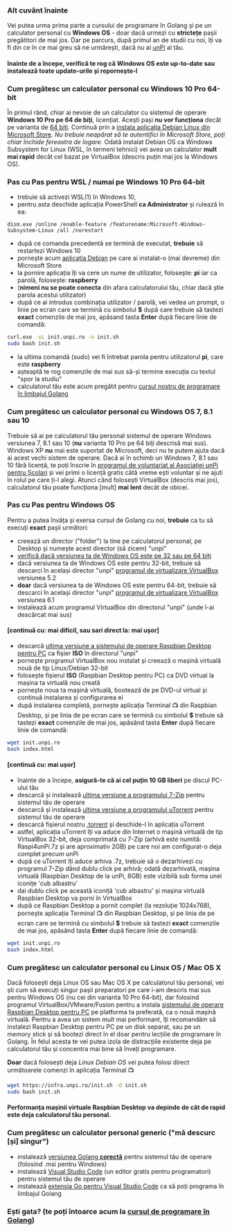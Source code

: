 ### Alt cuvânt înainte

Vei putea urma prima parte a cursului de programare în Golang și pe un calculator personal cu **Windows OS** - doar dacă urmezi cu **strictețe** pașii pregătitori de mai jos. Dar pe parcurs, după primul an de studii cu noi, îți va fi din ce în ce mai greu să ne urmărești, dacă nu ai [unPi](https://start.unpi.ro/spec/) al tău.

#### înainte de a începe, verifică te rog că Windows OS este **up-to-date** sau instalează **toate** update-urile și repornește-l

### Cum pregătesc un calculator personal cu Windows 10 Pro 64-bit

În primul rând, chiar ai nevoie de un calculator cu sistemul de operare **Windows 10 Pro pe 64 de biți**, licențiat. Acești pași **nu vor funcționa** decât pe varianta de [64 biți](https://support.microsoft.com/en-us/help/15056/windows-32-64-bit-faq). Continuă prin a [instala aplicația Debian Linux din Microsoft Store](https://www.microsoft.com/en-us/p/debian/9msvkqc78pk6). _Nu trebuie neapărat să te autentifici în Microsoft Store, poți chiar închide fereastra de logare._ Odată instalat Debian OS ca Windows Subsystem for Linux (WSL, în termeni tehnici) vei avea un calculator **mult mai rapid** decât cel bazat pe VirtualBox (descris puțin mai jos la Windows OS).

### Pas cu Pas pentru WSL / numai pe Windows 10 Pro 64-bit

- trebuie să activezi WSL(1) în Windows 10,
- pentru asta deschide aplicația PowerShell **ca Administrator** și rulează în ea:

```
dism.exe /online /enable-feature /featurename:Microsoft-Windows-Subsystem-Linux /all /norestart
```

- după ce comanda precedentă se termină de executat, **trebuie** să restartezi Windows 10
- pornește acum [aplicația Debian](https://www.microsoft.com/en-us/p/debian/9msvkqc78pk6) pe care ai instalat-o (mai devreme) din Microsoft Store 
- la pornire aplicația îți va cere un nume de utilizator, folosește: **pi** iar ca parolă, folosește: **raspberry**
- (**nimeni nu se poate conecta** din afara calculatorului tău, chiar dacă știe parola acestui utilizator)
- după ce ai introdus combinația utilizator / parolă, vei vedea un prompt, o linie pe ecran care se termină cu simbolul **$** după care trebuie să tastezi **exact** comenzile de mai jos, apăsand tasta **Enter** după fiecare linie de comandă:

```bash
curl.exe -sL init.unpi.ro -o init.sh
sudo bash init.sh
```

- la ultima comandă (sudo) vei fi întrebat parola pentru utilizatorul **pi**, care este **raspberry**
- așteaptă te rog comenzile de mai sus să-și termine execuția cu textul "spor la studiu" 
- calculatorul tău este acum pregătit pentru [cursul nostru de programare în limbajul Golang](https://go.unpi.ro/)

### Cum pregătesc un calculator personal cu Windows OS 7, 8.1 sau 10

Trebuie să ai pe calculatorul tău personal sistemul de operare Windows versiunea 7, 8.1 sau 10 (**nu** varianta 10 Pro pe 64 biți descrisă mai sus). Windows XP **nu** mai este suportat de Microsoft, deci nu te putem ajuta dacă ai acest vechi sistem de operare. Dacă ai în schimb un Windows 7, 8.1 sau 10 fără licență, te poți înscrie în [programul de voluntariat al Asociației unPi pentru Școlari](https://start.unpi.ro/ong/voluntar/) și vei primi o licență gratis câtă vreme ești voluntar și ne ajuti în rolul pe care ți-l alegi. Atunci când folosești VirtualBox (descris mai jos), calculatorul tău poate funcționa [mult] **mai lent** decât de obicei.

### Pas cu Pas pentru Windows OS

Pentru a putea învăța și exersa cursul de Golang cu noi, **trebuie** ca tu să execuți **exact** pașii următori:

- creează un director ("folder") la tine pe calculatorul personal, pe Desktop și numește acest director (să zicem) "unpi"
- [verifică dacă versiunea ta de Windows OS este pe 32 sau pe 64 biți](https://support.microsoft.com/en-us/help/15056/windows-32-64-bit-faq)
- dacă versiunea ta de Windows OS este pentru 32-bit, trebuie să descarci în același director "unpi" [programul de virtualizare VirtualBox](https://download.virtualbox.org/virtualbox/5.2.44/VirtualBox-5.2.44-139111-Win.exe) versiunea 5.2
- **doar** dacă versiunea ta de Windows OS este pentru 64-bit, trebuie să descarci în același director "unpi" [programul de virtualizare VirtualBox](https://download.virtualbox.org/virtualbox/6.1.12/VirtualBox-6.1.12-139181-Win.exe) versiunea 6.1
- instalează acum programul VirtualBox din directorul "unpi" (unde l-ai descărcat mai sus)

#### [continuă cu: mai dificil, sau sari direct la: mai ușor]
- descarcă [ultima versiune a sistemului de operare Raspbian Desktop pentru PC](https://www.raspberrypi.org/downloads/raspberry-pi-desktop/) ca fișier **ISO** în directorul "unpi"
- pornește programul VirtualBox nou instalat și creează o mașină virtuală nouă de tip Linux/Debian 32-bit
- folosește fișierul **ISO** (Raspbian Desktop pentru PC) ca DVD virtual la mașina ta virtuală nou creată
- pornește noua ta mașină virtuală, bootează de pe DVD-ul virtual și continuă instalarea și configurarea ei
- după instalarea completă, pornește aplicația Terminal 📺 din Raspbian Desktop, și pe linia de pe ecran care se termină cu simbolul **$** trebuie să tastezi **exact** comenzile de mai jos, apăsând tasta **Enter** după fiecare linie de comandă:

```bash
wget init.unpi.ro
bash index.html
```

#### [continuă cu: mai ușor]
- înainte de a începe, **asigură-te că ai cel puțin 10 GB liberi** pe discul PC-ului tău
- descarcă și instalează [ultima versiune a programului 7-Zip](https://www.7-zip.org/download.html) pentru sistemul tău de operare
- descarcă și instalează [ultima versiune a programului uTorrent](https://www.utorrent.com/downloads/complete/track/stable/os/win) pentru sistemul tău de operare
- descarcă fișierul nostru [.torrent](files/Raspbian_Desktop_de_la_unPi.torrent) și deschide-l în aplicația uTorrent
- astfel, aplicația uTorrent îți va aduce din Internet o mașină virtuală de tip VirtualBox 32-bit, deja comprimată cu 7-Zip (arhivă este numită: Raspi4unPi.7z și are aproximativ 2GB) pe care noi am configurat-o deja complet precum unPi
- după ce uTorrent îți aduce arhiva .7z, trebuie să o dezarhivezi cu programul 7-Zip dând dublu click pe arhivă; odată dezarhivată, mașina virtuală (Raspbian Desktop de la unPi, 8GB) este vizibilă sub forma unei iconițe 'cub albastru'
- dai dublu click pe această iconiță 'cub albastru' și mașina virtuală Raspbian Desktop va porni în VirtualBox
- după ce Raspbian Desktop a pornit complet (la rezoluție 1024x768), pornește aplicația Terminal 📺 din Raspbian Desktop, și pe linia de pe ecran care se termină cu simbolul **$** trebuie să tastezi **exact** comenzile de mai jos, apăsând tasta **Enter** după fiecare linie de comandă:

```bash
wget init.unpi.ro
bash index.html
```

### Cum pregătesc un calculator personal cu Linux OS / Mac OS X

Dacă folosești deja Linux OS sau Mac OS X pe calculatorul tău personal, vei ști cum să execuți singur pașii preparatori pe care i-am descris mai sus pentru Windows OS (nu cei din varianta 10 Pro 64-bit), dar folosind programul VirtualBox/VMware/Fusion pentru a instala [sistemului de operare Raspbian Desktop pentru PC](https://www.raspberrypi.org/downloads/raspberry-pi-desktop/) pe platforma ta preferată, ca o nouă mașină virtuală. Pentru a avea un sistem _mult_ mai performant, îți recomandăm să instalezi Raspbian Desktop pentru PC pe un disk separat, sau pe un memory stick și să bootezi direct în el doar pentru lecțiile de programare în Golang. În felul acesta te vei putea izola de distracțiile existente deja pe calculatorul tău și concentra mai bine să înveți programare.

**Doar** dacă folosești deja _Linux Debian OS_ vei putea folosi direct următoarele comenzi în aplicația Terminal 📺

```bash
wget https://infra.unpi.ro/init.sh -O init.sh
sudo bash init.sh
```

#### Performanța mașinii virtuale Raspbian Desktop va depinde de **cât de rapid** este deja calculatorul tău personal.

### Cum pregătesc un calculator personal generic ("mă descurc [și] singur")
- instalează [versiunea Golang **corectă**](https://golang.org/dl/#stable) pentru sistemul tău de operare (folosind .msi pentru Windows)
- instalează [Visual Studio Code](https://code.visualstudio.com/download) (un editor gratis pentru programatori) pentru sistemul tău de operare
- instalează [extensia Go pentru Visual Studio Code](https://marketplace.visualstudio.com/items?itemName=golang.go) ca să poți programa în limbajul Golang

### Ești gata? (te poți întoarce acum la [cursul de programare în Golang](https://go.unpi.ro/))
